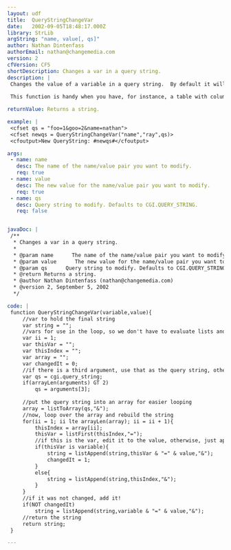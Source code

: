 ```yaml
---
layout: udf
title:  QueryStringChangeVar
date:   2002-09-05T18:48:17.000Z
library: StrLib
argString: "name, value[, qs]"
author: Nathan Dintenfass
authorEmail: nathan@changemedia.com
version: 2
cfVersion: CF5
shortDescription: Changes a var in a query string.
description: |
 Changes the value of a variable in a query string.  By default it will use cgi.query_string, but you can pass in an optional third argument to act as the query string.
 
 This function is handy when you have, for instance, a table with column headers that allow you to sort by different variables -- in that case you could  preserve the entire query string and replace only the sort variable.

returnValue: Returns a string.

example: |
 <cfset qs = "foo=1&goo=2&name=nathan">
 <cfset newqs = QueryStringChangeVar("name","ray",qs)>
 <cfoutput>New QueryString: #newqs#</cfoutput>

args:
 - name: name
   desc: The name of the name/value pair you want to modify.
   req: true
 - name: value
   desc: The new value for the name/value pair you want to modify.
   req: true
 - name: qs
   desc: Query string to modify. Defaults to CGI.QUERY_STRING.
   req: false


javaDoc: |
 /**
  * Changes a var in a query string.
  * 
  * @param name      The name of the name/value pair you want to modify. (Required)
  * @param value      The new value for the name/value pair you want to modify. (Required)
  * @param qs      Query string to modify. Defaults to CGI.QUERY_STRING. (Optional)
  * @return Returns a string. 
  * @author Nathan Dintenfass (nathan@changemedia.com) 
  * @version 2, September 5, 2002 
  */

code: |
 function QueryStringChangeVar(variable,value){
     //var to hold the final string
     var string = "";
     //vars for use in the loop, so we don't have to evaluate lists and arrays more than once
     var ii = 1;
     var thisVar = "";
     var thisIndex = "";
     var array = "";
     var changedIt = 0;
     //if there is a third argument, use that as the query string, otherwise default to cgi.query_string
     var qs = cgi.query_string;
     if(arrayLen(arguments) GT 2)
         qs = arguments[3];
 
     //put the query string into an array for easier looping
     array = listToArray(qs,"&");
     //now, loop over the array and rebuild the string
     for(ii = 1; ii lte arrayLen(array); ii = ii + 1){
         thisIndex = array[ii];
         thisVar = listFirst(thisIndex,"=");
         //if this is the var, edit it to the value, otherwise, just append
         if(thisVar is variable){
             string = listAppend(string,thisVar & "=" & value,"&");
             changedIt = 1;
         }
         else{
             string = listAppend(string,thisIndex,"&");
         }
     }
     //if it was not changed, add it!
     if(NOT changedIt)
         string = listAppend(string,variable & "=" & value,"&");
     //return the string
     return string;
 }

---
```


